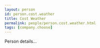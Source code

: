 ```yaml
---
layout: person
id: person.cost.weather
title: Cost Weather
permalink: people/person.cost.weather.html
tags: [company.choose]
---
```


Person details...